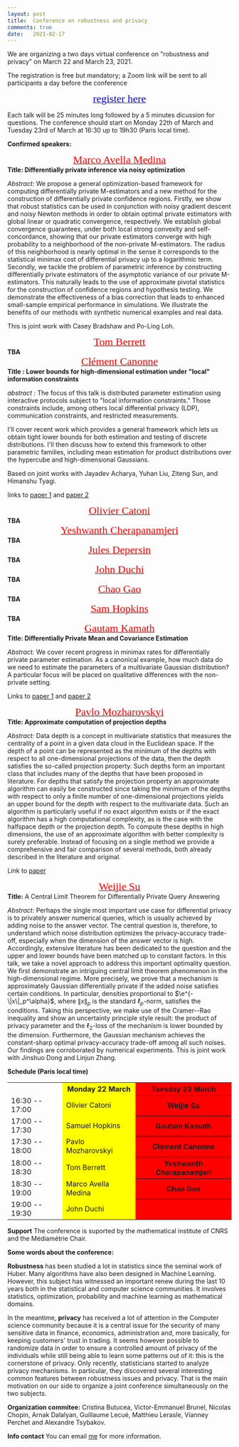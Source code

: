 ```yaml
---
layout: post
title:  Conference on robustness and privacy
comments: true
date:   2021-02-17
---
```


We are organizing a two days virtual conference on "robustness and privacy" on March 22 and March 23, 2021.   

The registration is free but mandatory; a Zoom link will be sent to all participants a day before the conference

[<center><font face="verdana" size='5' color='blue'> register here </font></center>](https://docs.google.com/forms/d/e/1FAIpQLSf_yZApHaZVZ791DXR-sAP--R_bnkeJ6EEKr_F0qNDrWFmUiw/viewform?vc=0&c=0&w=1&flr=0&usp=mail_form_link)




Each talk will be 25 minutes long followed by a 5 minutes dicussion for questions. The conference should start on Monday 22th of March and Tuesday 23rd of March at 16:30 up to 19h30 (Paris local time).


**Confirmed speakers:**



[<center><font face="verdana" size='5' color='red'> Marco Avella Medina </font></center>](https://sites.google.com/site/marcoavellamedina/home)
**Title: Differentially private inference via noisy optimization**

*Abstract:* We propose a general optimization-based framework for computing differentially private M-estimators and  a new method for the construction of differentially private confidence regions. Firstly, we show that robust statistics can be used in conjunction with noisy gradient descent and noisy Newton methods in order to obtain optimal private estimators with global linear or quadratic convergence, respectively. We establish global convergence guarantees, under both local strong convexity and self-concordance, showing that our private estimators converge with high probability to a neighborhood of the non-private M-estimators. The radius of this neighborhood is nearly optimal in the sense it corresponds to the statistical minimax cost of differential privacy up to a logarithmic term. Secondly, we tackle the problem of parametric inference by constructing differentially private estimators of the asymptotic variance of our private M-estimators. This naturally leads to the use of approximate pivotal statistics for the construction of confidence regions and hypothesis testing. We demonstrate the effectiveness of a bias correction that leads to enhanced small-sample empirical performance in simulations. We illustrate the benefits of our methods with synthetic numerical examples and real data.

This is joint work with Casey Bradshaw and Po-Ling Loh.

[<center><font face="verdana" size='5' color='red'> Tom Berrett </font></center>](https://thomasberrett.github.io) 
**TBA**
[<center><font face="verdana" size='5' color='red'> Clément Canonne </font></center>](https://ccanonne.github.io)
**Title : Lower bounds for high-dimensional estimation under "local" information constraints**

*abstract :* The focus of this talk is distributed parameter estimation using
interactive protocols subject to "local information constraints."
Those constraints include, among others local differential privacy
(LDP), communication constraints, and restricted measurements.

I'll cover recent work which provides a general framework which lets
us obtain tight lower bounds for both estimation and testing of
discrete distributions. I'll then discuss how to extend this framework
to other parametric families, including mean estimation for product
distributions over the hypercube and high-dimensional Gaussians.

Based on joint works with Jayadev Acharya, Yuhan Liu, Ziteng Sun, and
Himanshu Tyagi.

links to [paper 1](https://arxiv.org/abs/2007.10976) and [paper 2](https://arxiv.org/abs/2010.06562)


[<center><font face="verdana" size='5' color='red'> Olivier Catoni </font></center>](http://ocatoni.perso.math.cnrs.fr)
**TBA**
[<center><font face="verdana" size='5' color='red'> Yeshwanth Cherapanamjeri </font></center>](https://yeshwanth94.github.io) 
**TBA**
[<center><font face="verdana" size='5' color='red'> Jules Depersin </font></center>](https://julesdepersin.github.io) 
**TBA**
[<center><font face="verdana" size='5' color='red'> John Duchi </font></center>](https://web.stanford.edu/~jduchi/) 
**TBA**
[<center><font face="verdana" size='5' color='red'> Chao Gao </font></center>](https://www.stat.uchicago.edu/~chaogao/) 
**TBA**
[<center><font face="verdana" size='5' color='red'> Sam Hopkins </font></center>](https://www.samuelbhopkins.com) 
**TBA**
[<center><font face="verdana" size='5' color='red'> Gautam Kamath </font></center>](http://www.gautamkamath.com/) 
**Title: Differentially Private Mean and Covariance Estimation**

*Abstract:* We cover recent progress in minimax rates for differentially private parameter estimation. As a canonical example, how much data do we need to estimate the parameters of a multivariate Gaussian distribution? A particular focus will be placed on qualitative differences with the non-private setting.

Links to [paper 1](https://arxiv.org/abs/1805.00216) and [paper 2](https://arxiv.org/abs/2002.09464)

[<center><font face="verdana" size='5' color='red'> Pavlo Mozharovskyi </font></center>](https://perso.telecom-paristech.fr/mozharovskyi/)
**Title: Approximate computation of projection depths**

*Abstract:* Data depth is a concept in multivariate statistics that measures the centrality of a point in a given data cloud in the Euclidean space. If the depth of a point can be represented as the minimum of the depths with respect to all one-dimensional projections of the data, then the depth satisfies the so-called projection property. Such depths form an important class that includes many of the depths that have been proposed in literature. For depths that satisfy the projection property an approximate algorithm can easily be constructed since taking the minimum of the depths with respect to only a finite number of one-dimensional projections yields an upper bound for the depth with respect to the multivariate data. Such an algorithm is particularly useful if no exact algorithm exists or if the exact algorithm has a high computational complexity, as is the case with the halfspace depth or the projection depth. To compute these depths in high dimensions, the use of an approximate algorithm with better complexity is surely preferable. Instead of focusing on a single method we provide a comprehensive and fair comparison of several methods, both already described in the literature and original.

Link to [paper](https://arxiv.org/abs/2007.08016)

[<center><font face="verdana" size='5' color='red'> Weijie Su </font></center>](https://statistics.wharton.upenn.edu/profile/suw/) 
**Title:** A Central Limit Theorem for Differentially Private Query Answering

*Abstract:* Perhaps the single most important use case for differential privacy is to privately answer numerical queries, which is usually achieved by adding noise to the answer vector. The central question is, therefore, to understand which noise distribution optimizes the privacy-accuracy trade-off, especially when the dimension of the answer vector is high. Accordingly, extensive literature has been dedicated to the question and the upper and lower bounds have been matched up to constant factors. In this talk, we take a novel approach to address this important optimality question. We first demonstrate an intriguing central limit theorem phenomenon in the high-dimensional regime. More precisely, we prove that a mechanism is approximately Gaussian differentially private if the added noise satisfies certain conditions. In particular, densities proportional to $\e^{-\|x\|_p^\alpha}$, where $\|x\|_p$ is the standard $\ell_p$-norm, satisfies the conditions. Taking this perspective, we make use of the Cramer--Rao inequality and show an uncertainty principle style result: the product of privacy parameter and the $\ell_2$-loss of the mechanism is lower bounded by the dimension. Furthermore, the Gaussian mechanism achieves the constant-sharp optimal privacy-accuracy trade-off among all such noises. Our findings are corroborated by numerical experiments. This is joint work with Jinshuo Dong and Linjun Zhang.




<!-- [<center><font face="verdana" size='5' color='red'>  </font></center>]() 
 -->

<!-- Sabato, Gao, Minsker, --> 

<!-- Daniel Kane --> 

<!-- Amandine Dubois -->

**Schedule (Paris local time)**

<center>

<table>
  <tr>
    <th>   </th>
    <th style="background-color: yellow">Monday 22 March</th>
    <th style="background-color: red">Tuesday 23 March</th>
  </tr>
  <tr>
    <td>16:30 -- 17:00</td>
    <td style="background-color: yellow">Olivier Catoni</td>
    <th style="background-color: red">Weijie Su</th>
  </tr>
  <tr>
    <td>17:00 -- 17:30</td>
    <td style="background-color: yellow">Samuel Hopkins</td>
    <th style="background-color: red">Gautam Kamath </th>
  </tr>
    <tr>
    <td>17:30 -- 18:00</td>
    <td style="background-color: yellow">Pavlo Mozharovskyi</td>
    <th style="background-color: red">  Clément Canonne </th>
  </tr>
    <tr>
    <td>18:00 -- 18:30</td>
    <td style="background-color: yellow">Tom Berrett </td>
    <th style="background-color: red"> Yeshwanth Cherapanamjeri  </th>
  </tr>
    <tr>
    <td>18:30 -- 19:00</td>
    <td style="background-color: yellow">Marco Avella Medina</td>
    <th style="background-color: red">  Chao Gao </th>
  </tr>
    <tr>
    <td>19:00 -- 19:30</td>
    <td style="background-color: yellow">John Duchi</td>
    <th style="background-color: red">   </th>
  </tr>
</table>


</center>



    

**Support**
The conference is suported by the mathematical institute of CNRS and the Médiamétrie Chair. 

**Some words about the conference:**

**Robustness** has been studied a lot in statistics since the seminal work of Huber. Many algorithms have also been designed in Machine Learning. However, this subject has witnessed an important renew  during the last 10 years both in the statistical and computer science communities. It involves statistics, optimization, probability and machine learning as mathematical domains. 

In the meantime, **privacy** has received a lot of attention in the Computer science community because it is a central issue for the security of many sensitive data in finance, economics, administration and, more basically, for keeping customers' trust in trading. It seems however possible to randomize data in order to ensure a controlled amount of privacy of the individuals while still being able to learn some patterns out of it: this is the cornerstone of privacy. Only  recently, statisticians started to analyze privacy mechanisms. In particular, they discovered several interesting common features between robustness issues and privacy. That is the main motivation on our side to organize a joint conference simultaneously on the two subjects. 

**Organization commitee:**
Cristina Butucea, Victor-Emmanuel Brunel, Nicolas Chopin,  Arnak Dalalyan, Guillaume Lecué, Matthieu Lerasle, Vianney Perchet and Alexandre Tsybakov.

**Info contact** You can email [me](https://lecueguillaume.github.io/about/) for more information.




 
